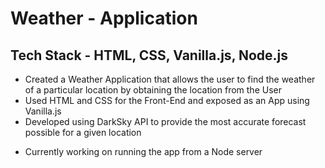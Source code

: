 # Weather - Application

## Tech Stack - HTML, CSS, Vanilla.js, Node.js

* Created a Weather Application that allows the user to find the weather of a particular location by obtaining the location from the User
* Used HTML and CSS for the Front-End and exposed as an App using Vanilla.js
* Developed using DarkSky API to provide the most accurate forecast possible for a given location
- Currently working on running the app from a Node server

